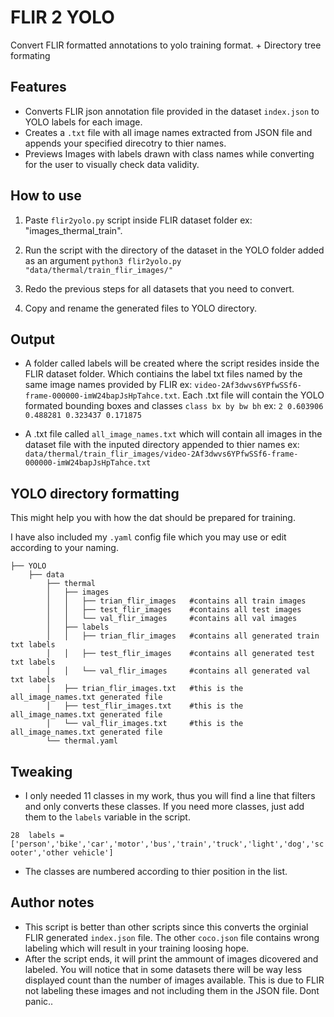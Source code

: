 
# FLIR 2 YOLO

Convert FLIR formatted annotations to yolo training format. + Directory tree formating


## Features
- Converts FLIR json annotation file provided in the dataset `index.json` to YOLO labels for each image.
- Creates a `.txt` file with all image names extracted from JSON file and appends your specified direcotry to thier names.
- Previews Images with labels drawn with class names while converting for the user to visually check data validity.


## How to use
 1. Paste `flir2yolo.py` script inside FLIR dataset folder ex: "images_thermal_train".

 2. Run the script with the directory of the dataset in the YOLO folder added as an argument `python3 flir2yolo.py "data/thermal/train_flir_images/"`

 3. Redo the previous steps for all datasets that you need to convert.
 
 4. Copy and rename the generated files to YOLO directory.

## Output
- A folder called labels will be created where the script resides inside the FLIR dataset folder. Which contiains the label txt files named by the same image names provided by FLIR ex: `video-2Af3dwvs6YPfwSSf6-frame-000000-imW24bapJsHpTahce.txt`.
 Each .txt file will contain the YOLO formated bounding boxes and classes
`class bx by bw bh` ex: `2 0.603906 0.488281 0.323437 0.171875`

- A .txt file called `all_image_names.txt` which will contain all images in the dataset file with the inputed directory appended to thier names ex: `data/thermal/train_flir_images/video-2Af3dwvs6YPfwSSf6-frame-000000-imW24bapJsHpTahce.txt`


## YOLO directory formatting

This might help you with how the dat should be prepared for training.

I have also included my `.yaml` config file which you may use or edit according to your naming. 
```
├── YOLO
    ├── data
        ├── thermal
        │	├── images
        │  	│   ├── trian_flir_images   #contains all train images
        │	│   ├── test_flir_images    #contains all test images
        │   │   └── val_flir_images     #contains all val images
        │   ├── labels
        │   │   ├── trian_flir_images   #contains all generated train txt labels
        │	│   ├── test_flir_images    #contains all generated test txt labels
        │   │   └── val_flir_images     #contains all generated val txt labels
        │	├── trian_flir_images.txt   #this is the all_image_names.txt generated file
        │	├── test_flir_images.txt    #this is the all_image_names.txt generated file
        │	└── val_flir_images.txt     #this is the all_image_names.txt generated file
        └── thermal.yaml
```

## Tweaking
- I only needed 11 classes in my work, thus you will find a line that filters and only converts these classes. If you need more classes, just add them to the `labels` variable in the script.

```28  labels = ['person','bike','car','motor','bus','train','truck','light','dog','scooter','other vehicle']```

- The classes are numbered according to thier position in the list.

## Author notes
- This script is better than other scripts since this converts the orginial FLIR generated `index.json` file. The other `coco.json` file contains wrong labeling which will result in your training loosing hope.
- After the script ends, it will print the ammount of images dicovered and labeled. You will notice that in some datasets there will be way less displayed count than the number of images available. This is due to FLIR not labeling these images and not including them in the JSON file. Dont panic..
